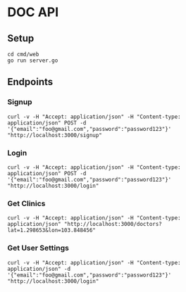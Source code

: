 # DOC API

## Setup

    cd cmd/web
    go run server.go

## Endpoints

### Signup

    curl -v -H "Accept: application/json" -H "Content-type: application/json" POST -d '{"email":"foo@gmail.com","password":"password123"}' "http://localhost:3000/signup"

### Login

    curl -v -H "Accept: application/json" -H "Content-type: application/json" POST -d '{"email":"foo@gmail.com","password":"password123"}' "http://localhost:3000/login"

### Get Clinics

    curl -v -H "Accept: application/json" -H "Content-type: application/json" "http://localhost:3000/doctors?lat=1.298653&lon=103.848456"

### Get User Settings

    curl -v -H "Accept: application/json" -H "Content-type: application/json" -d '{"email":"foo@gmail.com","password":"password123"}' "http://localhost:3000/login"
